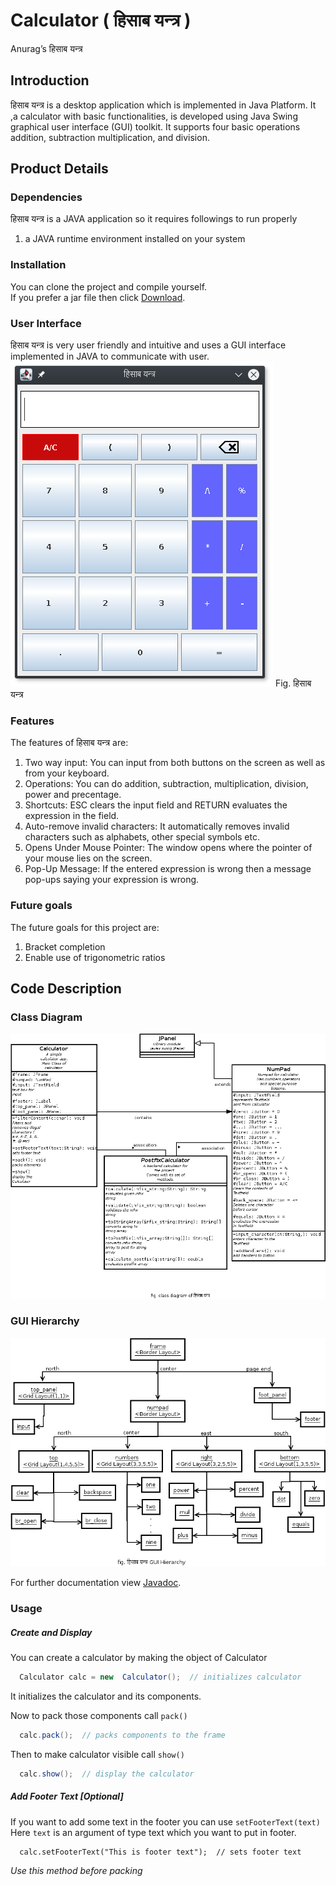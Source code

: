 # Calculator ( हिसाब यन्त्र )
Anurag’s
हिसाब यन्त्र


## Introduction 

हिसाब यन्त्र is a desktop application which is implemented in Java Platform. It ,a calculator with basic functionalities, is developed using Java Swing graphical user interface (GUI) toolkit. It supports four basic operations addition, subtraction multiplication, and division.  


## Product Details
### Dependencies
हिसाब यन्त्र is a JAVA application so it requires followings to run properly
1.  a JAVA runtime environment installed on your system 

### Installation
  You can clone the project and compile yourself.<br/>
  If you prefer a jar file then click <a href="https://github.com/anurag1234565/Calculator/raw/master/hisab_yantra.jar">Download</a>.

### User Interface
  हिसाब यन्त्र is very user friendly and intuitive and uses a GUI interface implemented in JAVA to communicate with user.<br/>
    ![A look at हिसाब यन्त्र](firsr_look.png)
  Fig. हिसाब यन्त्र

### Features
The features of  हिसाब यन्त्र are:
1. Two way input:
      You can input from both buttons on the screen as well as from your keyboard.
2. Operations: 
      You can do addition, subtraction, multiplication, division, power and precentage.
3. Shortcuts:
      ESC clears the input field and RETURN evaluates the expression in the field.
4. Auto-remove invalid characters:
      It automatically removes invalid characters such as alphabets, other special symbols etc.  
4. Opens Under Mouse Pointer:
      The window opens where the pointer of your mouse lies on the screen.
6. Pop-Up Message:
      If the entered expression is wrong then a message pop-ups saying your expression is wrong. 

### Future goals
The future goals for this project are:
1. Bracket completion
2. Enable use of trigonometric ratios


## Code Description

### Class Diagram
 ![Class Diagram](calculator_classdiagram.png)

### GUI Hierarchy
 ![GUI Hierarchy](hisab_yantra_gui.png)
 
 For further documentation view <a href="https://anurag1234565.github.io/Calculator/doc/">Javadoc</a>.
 
### Usage
##### Create and Display 
You can create a calculator by making the object of Calculator
```java
  Calculator calc = new  Calculator();  // initializes calculator
```
It initializes the calculator and its components.

Now to pack those components call ` pack() `
```java
  calc.pack();  // packs components to the frame
```
Then to make calculator visible call ` show() `
```java
  calc.show();  // display the calculator
```
##### Add Footer Text [Optional]
If you want to add some text in the footer you can use `setFooterText(text)`
Here `text` is an argument of type text which you want to put in footer.
```
  calc.setFooterText("This is footer text");  // sets footer text
```
  *Use this method before packing*
